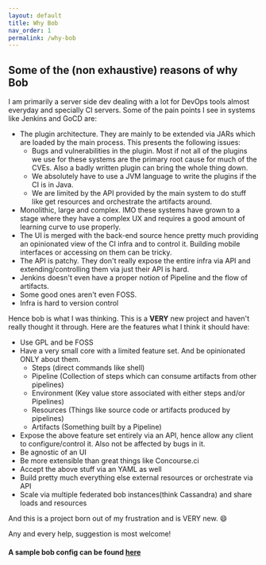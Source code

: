 ```yaml
---
layout: default
title: Why Bob
nav_order: 1
permalink: /why-bob
---
```


## Some of the (non exhaustive) reasons of why Bob

I am primarily a server side dev dealing with a lot for DevOps tools almost everyday and specially CI servers. Some
of the pain points I see in systems like Jenkins and GoCD are:

- The plugin architecture. They are mainly to be extended via JARs which are loaded by the main process. This presents the following issues:
  - Bugs and vulnerabilities in the plugin. Most if not all of the plugins we use for these systems are the primary root cause for much of the CVEs. Also a badly written plugin can bring the whole thing down.
  - We absolutely have to use a JVM language to write the plugins if the CI is in Java.
  - We are limited by the API provided by the main system to do stuff like get resources and orchestrate the artifacts around.
- Monolithic, large and complex. IMO these systems have grown to a stage where they have a complex UX and requires a good amount of learning curve to use properly.
- The UI is merged with the back-end source hence pretty much providing an opinionated view of the CI infra and to control it. Building mobile interfaces or accessing on them can be tricky.
- The API is patchy. They don't really expose the entire infra via API and extending/controlling them via just their API is hard.
- Jenkins doesn't even have a proper notion of Pipeline and the flow of artifacts.
- Some good ones aren't even FOSS.
- Infra is hard to version control

Hence bob is what I was thinking. This is a **VERY** new project and haven't really thought it through. Here are the
features what I think it should have:
- Use GPL and be FOSS
- Have a very small core with a limited feature set. And be opinionated ONLY about them.
  - Steps (direct commands like shell)
  - Pipeline (Collection of steps which can consume artifacts from other pipelines)
  - Environment (Key value store associated with either steps and/or Pipelines)
  - Resources (Things like source code or artifacts produced by pipelines)
  - Artifacts (Something built by a Pipeline)
- Expose the above feature set entirely via an API, hence allow any client to configure/control it. Also not be affected by bugs in it.
- Be agnostic of an UI
- Be more extensible than great things like Concourse.ci
- Accept the above stuff via an YAML as well
- Build pretty much everything else external resources or orchestrate via API
- Scale via multiple federated bob instances(think Cassandra) and share loads and resources

And this is a project born out of my frustration and is VERY new. 😄

Any and every help, suggestion is most welcome!

#### A sample bob config can be found [here](https://github.com/bob-cd/wendy/blob/master/docs/build.toml)
